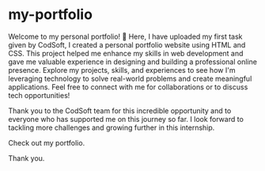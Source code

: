# my-portfolio
Welcome to my personal portfolio! 👋
Here, I have uploaded my first task given by CodSoft, I created a personal portfolio website using HTML and CSS. This project helped me enhance my skills in web development and gave me valuable experience in designing and building a professional online presence.
Explore my projects, skills, and experiences to see how I'm leveraging technology to solve real-world problems and create meaningful applications. Feel free to connect with me for collaborations or to discuss tech opportunities!

Thank you to the CodSoft team for this incredible opportunity and to everyone who has supported me on this journey so far. I look forward to tackling more challenges and growing further in this internship. 

Check out my portfolio.

Thank you.
